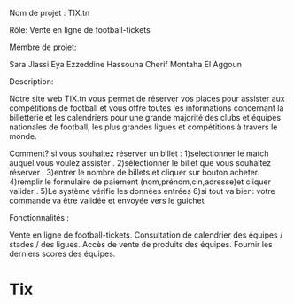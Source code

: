 Nom de projet :  TIX.tn 

Rôle: Vente en ligne de football-tickets

Membre de projet:

Sara Jlassi
Eya Ezzeddine
Hassouna Cherif
Montaha El Aggoun

Description:

Notre site web TIX.tn vous permet de réserver vos places pour assister aux compétitions de football et vous offre toutes les informations concernant la billetterie et les calendriers pour une grande majorité des clubs et équipes nationales de football, les plus grandes ligues et compétitions à travers le monde.  

Comment?
si vous souhaitez réserver un billet :
1)sélectionner le match auquel vous voulez assister .
2)sélectionner le billet que vous souhaitez réserver .
3)entrer le nombre de billets et cliquer sur bouton acheter.
4)remplir le formulaire de paiement (nom,prénom,cin,adresse)et cliquer valider .
5)Le système vérifie les données entrées 
6)si tout va bien: votre commande va être validée et envoyée vers le guichet



Fonctionnalités :

Vente en ligne de football-tickets.
Consultation de calendrier des équipes / stades / des ligues.
Accès de vente de produits des équipes.
Fournir les derniers scores des équipes. 
# Tix
